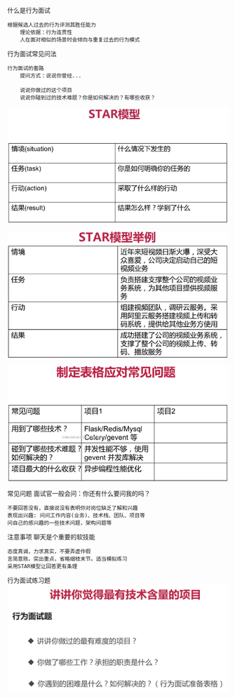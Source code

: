 什么是行为面试
    
    根据候选人过去的行为评测其胜任能力
        理论依据：行为连贯性
        人在面对相似的场景时会倾向与重复过去的行为模式
        
行为面试常见问法
    
    行为面试的套路
        提问方式：说说你曾经...
        
        说说你做过的这个项目
        说说你碰到过的技术难题？你是如何解决的？有哪些收获？
![](行为面试题回答模版之项目.png)

![](STAR模型举例.png)

![](制定表格应对常见问题.png)


常见问题
面试官一般会问：你还有什么要问我的吗？
    
    不要回答没有，直接说没有表明你对岗位缺乏了解和兴趣
    表现出兴趣: 问问工作内容(业务)、技术栈、团队、项目等
    问自己的感兴趣的一些技术问题，架构问题等

注意事项
聊天是个重要的软技能
    
    态度真诚，力求真实，不要弄虚作假
    言简意赅，突出重点，省略细枝末节。适当模拟练习
    采用STAR模型让回答更有条理

行为面试练习题
![](行为面试练习题.png)

